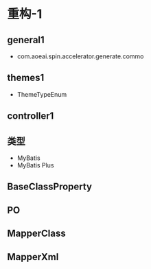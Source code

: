 # 重构-1

## general1
- com.aoeai.spin.accelerator.generate.commo

## themes1
- ThemeTypeEnum

## controller1



## 类型
- MyBatis
- MyBatis Plus

## BaseClassProperty

## PO 

## MapperClass

## MapperXml


